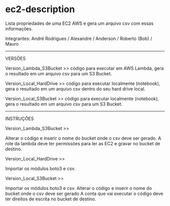 # ec2-description

Lista propriedades de uma EC2 AWS e gera um arquivo csv com essas informações.

Integrantes: André Rodrigues / Alexandre / Anderson / Roberto (Bob) / Mauro

----------------------------------------------------------------------------

VERSÕES

Version_Lambda_S3Bucket >> código para executar em AWS Lambda, gera o resultado em um arquivo csv para um S3 Bucket.

Version_Local_HardDrive >> código para executar localmente (notebook), gera o resultado em um arquivo csv dentro do seu hard drive local.

Version_Local_S3Bucket >> código para executar localmente (notebook), gera o resultado em um arquivo csv para um S3 Bucket.

-----------------------------------------------------------------------------

INSTRUÇÕES

Version_Lambda_S3Bucket >>

Alterar o código e inserir o nome do bucket onde o csv deve ser gerado.
A role da lambda deve ter permissões para ler as EC2 e gravar no bucket de destino.

Version_Local_HardDrive >>

Importar os módulos boto3 e csv.

Version_Local_S3Bucket >> 

Importar os módulos boto3 e csv.
Alterar o código e inserir o nome do bucket onde o csv deve ser gerado
A conta que vai executar o código deve ter direitos de escrita no bucket de destino.
